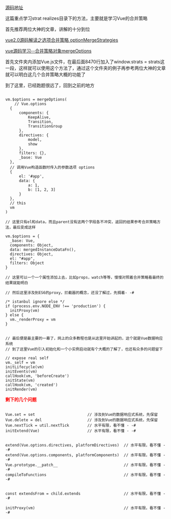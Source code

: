 [源码地址](https://github.com/is-liyiwei/Vue-learn)

这篇重点学习strat realizes目录下的方法，主要就是学习Vue的合并策略

首先推荐两位大神的文章，讲解的十分到位

[vue2.0源码解读之选项合并策略 optionMergeStrategies](https://segmentfault.com/a/1190000007087912)

[vue源码学习--合并策略对象mergeOptions](http://www.cnblogs.com/mlFronter/p/7718600.html)

首先文件夹内添加Vue.js文件，在最后面8470行加入了window.strats = strats这一段，这样就可以使用这个方法了，通过这个文件夹的例子再参考两位大神的文章就可以明白这几个合并策略大概的功能了

到了这里，已经跑题很远了，回到之前的地方

```

vm.$options = mergeOptions(
    // Vue.options
  {
      components: {
          KeepAlive,
          Transition,
          TransitionGroup
      },
      directives: {
          model,
          show
      },
      filters: {},
      _base: Vue
  },
  // 调用Vue构造函数时传入的参数选项 options
  {
      el: '#app',
      data: {
          a: 1,
          b: [1, 2, 3]
      }
  },
  // this
  vm
)

// 这里只有el和data，而且parent没有这两个字段各不冲突，返回的结果参考合并策略方法，最后变成这样

vm.$options = {
  _base: Vue,
  components: Object,
  data: mergedInstanceDataFn(),
  directives: Object,
  el: "#app",
  filters: Object
}

// 这里可以一个一个属性添加上去，比如props，watch等等，慢慢对照着合并策略看最终的结果就能明白

// 然后这里涉及到ES6的proxy，拦截器的概念，还没了解过，先搁着- -#

/* istanbul ignore else */
if (process.env.NODE_ENV !== 'production') {
  initProxy(vm)
} else {
  vm._renderProxy = vm
}


// 最后便是最主要的一幕了，网上的众多教程也是从这里开始讲起的，这个就是Vue数据响应系统
// 到了这里Vue的引入初始化和一个小实例启动就有个大概的了解了，也还有众多的问题留下

// expose real self
vm._self = vm
initLifecycle(vm)
initEvents(vm)
callHook(vm, 'beforeCreate')
initState(vm)
callHook(vm, 'created')
initRender(vm)

```

<p style="font-weight: bold;margin-bottom: 10px;color: #FF0000">剩下的几个问题</p>

```

Vue.set = set                       // 涉及到Vue的数据响应式系统，先保留
Vue.delete = del                    // 涉及到Vue的数据响应式系统，先保留
Vue.nextTick = util.nextTick        // 水平有限，看不懂 - -#
initExtend(Vue)                     // 水平有限，看不懂 - -#


extend(Vue.options.directives, platformDirectives)  // 水平有限，看不懂 - -#
extend(Vue.options.components, platformComponents)  // 水平有限，看不懂 - -#
Vue.prototype.__patch__                             // 水平有限，看不懂 - -#
compileToFunctions                                  // 水平有限，看不懂 - -#


const extendsFrom = child.extends                   // 水平有限，看不懂 - -#

initProxy(vm)                                       // 水平有限，看不懂 - -#

```